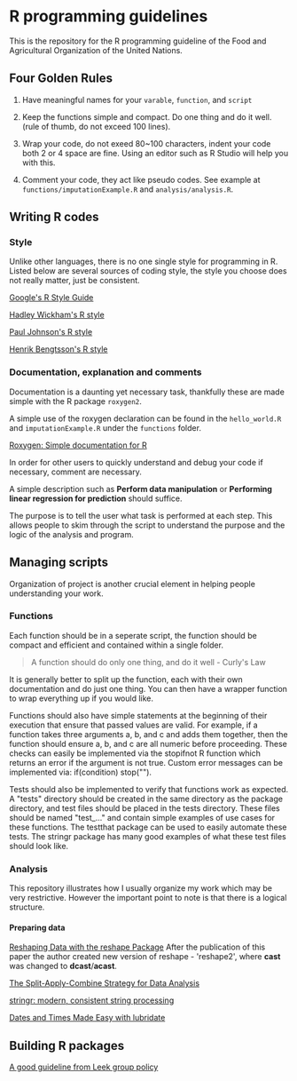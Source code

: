 # R programming guidelines

This is the repository for the R programming guideline of the Food and
Agricultural Organization of the United Nations.


## Four Golden Rules

1. Have meaningful names for your `varable`, `function`, and `script`

2. Keep the functions simple and compact. Do one thing and do it well. (rule
   of thumb, do not exceed 100 lines).

3. Wrap your code, do not exeed 80~100 characters, indent your code
   both 2 or 4 space are fine. Using an editor such as R Studio will
   help you with this.

4. Comment your code, they act like pseudo codes. See example at
   `functions/imputationExample.R` and `analysis/analysis.R`.

## Writing R codes

### Style

Unlike other languages, there is no one single style for programming
in R. Listed below are several sources of coding style, the style you
choose does not really matter, just be consistent.


[Google's R Style
Guide](http://google-styleguide.googlecode.com/svn/trunk/Rguide.xml)

[Hadley Wickham's R style](http://adv-r.had.co.nz/Style.html)

[Paul Johnson's R
style](http://cran.r-project.org/web/packages/rockchalk/vignettes/Rstyle.pdf)

[Henrik Bengtsson's R style](https://docs.google.com/document/d/1esDVxyWvH8AsX-VJa-8oqWaHLs4stGlIbk8kLc5VlII/edit)

### Documentation, explanation and comments

Documentation is a daunting yet necessary task, thankfully these are
made simple with the R package `roxygen2`.

A simple use of the roxygen declaration can be found in the
`hello_world.R` and `imputationExample.R` under the `functions`
folder. 

[Roxygen: Simple documentation for
R](https://github.com/yihui/roxygen2)

In order for other users to quickly understand and debug your code if
necessary, comment are necessary.

A simple description such as **Perform data manipulation** or
**Performing linear regression for prediction** should suffice. 

The purpose is to tell the user what task is performed at each step.
This allows people to skim through the script to understand the
purpose and the logic of the analysis and program.

## Managing scripts

Organization of project is another crucial element in helping people
understanding your work.


### Functions

Each function should be in a seperate script, the function should be
compact and efficient and contained within a single folder.

> A function should do only one thing, and do it well - Curly's Law


It is generally better to split up the function, each with their own
documentation and do just one thing. You can then have a wrapper
function to wrap everything up if you would like.

Functions should also have simple statements at the beginning of their
execution that ensure that passed values are valid.  For example, if
a function takes three arguments a, b, and c and adds them together,
then the function should ensure a, b, and c are all numeric before
proceeding.  These checks can easily be implemented via the stopifnot
R function which returns an error if the argument is not true.
Custom error messages can be implemented via:
if(condition) stop("<message>").

Tests should also be implemented to verify that functions work as
expected.  A "tests" directory should be created in the same directory
as the package directory, and test files should be placed in the tests
directory.  These files should be named "test_..." and contain simple
examples of use cases for these functions.  The testthat package can
be used to easily automate these tests.  The stringr package has many
good examples of what these test files should look like.

### Analysis

This repository illustrates how I usually organize my work which may
be very restrictive. However the important point to note is that there
is a logical structure.

#### Preparing data

[Reshaping Data with the reshape Package](http://www.jstatsoft.org/v21/i12)
After the publication of this paper the author created new version of 
reshape - 'reshape2', where **cast** was changed to **dcast**/**acast**.

[The Split-Apply-Combine Strategy for 
Data Analysis](http://www.jstatsoft.org/v40/i01)

[stringr: modern, consistent string
processing](http://journal.r-project.org/archive/2010-2/RJournal_2010-2_Wickham.pdf)

[Dates and Times Made Easy with 
lubridate](http://www.jstatsoft.org/v40/i03)


## Building R packages

[A good guideline from Leek group
policy](https://github.com/jtleek/rpackages)

